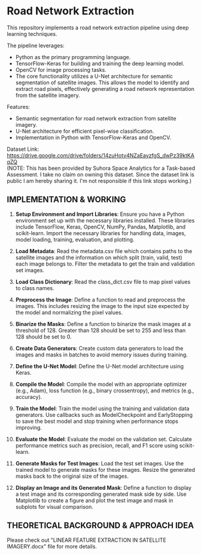 # Road Network Extraction
This repository implements a road network extraction pipeline using deep learning techniques. 

The pipeline leverages:
- Python as the primary programming language.
- TensorFlow-Keras for building and training the deep learning model.
- OpenCV for image processing tasks.
- The core functionality utilizes a U-Net architecture for semantic segmentation of satellite images. This allows the model to identify and extract road pixels, effectively generating a road network representation from the satellite imagery.

Features:
- Semantic segmentation for road network extraction from satellite imagery.
- U-Net architecture for efficient pixel-wise classification.
- Implementation in Python with TensorFlow-Keras and OpenCV.
 
Dataset Link: https://drive.google.com/drive/folders/14zuHotv4NZaEayzfgS_dwPz39ktKAqZQ <br/>
(NOTE: This has been provided by Suhora Space Analytics for a Task-based Assessment. I take no claim on owning this dataset. Since the dataset link is public I am hereby sharing it. I'm not responsible if this link stops working.)

## IMPLEMENTATION & WORKING
1. **Setup Environment and Import Libraries**:
Ensure you have a Python environment set up with the necessary libraries installed. These libraries include TensorFlow, Keras, OpenCV, NumPy, Pandas, Matplotlib, and scikit-learn.
Import the necessary libraries for handling data, images, model loading, training, evaluation, and plotting.

2. **Load Metadata**:
Read the metadata.csv file which contains paths to the satellite images and the information on which split (train, valid, test) each image belongs to.
Filter the metadata to get the train and validation set images.

3. **Load Class Dictionary**:
Read the class_dict.csv file to map pixel values to class names.

4. **Preprocess the Image**:
Define a function to read and preprocess the images. This includes resizing the image to the input size expected by the model and normalizing the pixel values.

5. **Binarize the Masks**:
Define a function to binarize the mask images at a threshold of 128. Greater than 128 should be set to 255 and less than 128 should be set to 0.

6. **Create Data Generators**:
Create custom data generators to load the images and masks in batches to avoid memory issues during training.

7. **Define the U-Net Model**:
Define the U-Net model architecture using Keras.

8. **Compile the Model**:
Compile the model with an appropriate optimizer (e.g., Adam), loss function (e.g., binary crossentropy), and metrics (e.g., accuracy).

9. **Train the Model**:
Train the model using the training and validation data generators.
Use callbacks such as ModelCheckpoint and EarlyStopping to save the best model and stop training when performance stops improving.

10. **Evaluate the Model**:
Evaluate the model on the validation set.
Calculate performance metrics such as precision, recall, and F1 score using scikit-learn.

11. **Generate Masks for Test Images**:
Load the test set images.
Use the trained model to generate masks for these images.
Resize the generated masks back to the original size of the images.

12. **Display an Image and its Generated Mask**:
Define a function to display a test image and its corresponding generated mask side by side.
Use Matplotlib to create a figure and plot the test image and mask in subplots for visual comparison.


## THEORETICAL BACKGROUND & APPROACH IDEA
Please check out "LINEAR FEATURE EXTRACTION IN SATELLITE IMAGERY.docx" file for more details.

